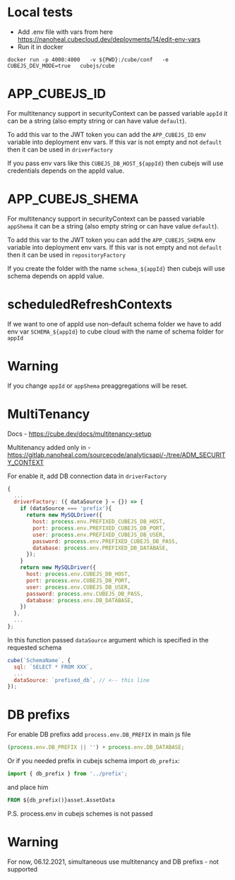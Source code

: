 # Local tests

- Add .env file with vars from here https://nanoheal.cubecloud.dev/deployments/14/edit-env-vars
- Run it in docker

```
docker run -p 4000:4000   -v ${PWD}:/cube/conf   -e CUBEJS_DEV_MODE=true   cubejs/cube
```

# APP_CUBEJS_ID

For multitenancy support in securityContext can be passed variable `appId` it can be a string (also empty string or can have value `default`).

To add this var to the JWT token you can add the `APP_CUBEJS_ID` env variable into deployment env vars.
If this var is not empty and not `default` then it can be used in `driverFactory`

If you pass env vars like this `CUBEJS_DB_HOST_${appId}` then cubejs will use credentials depends on the appId value.

# APP_CUBEJS_SHEMA

For multitenancy support in securityContext can be passed variable `appShema` it can be a string (also empty string or can have value `default`).

To add this var to the JWT token you can add the `APP_CUBEJS_SHEMA` env variable into deployment env vars.
If this var is not empty and not `default` then it can be used in `repositoryFactory`

If you create the folder with the name `schema_${appId}` then cubejs will use schema depends on appId value.


# scheduledRefreshContexts

If we want to one of appId use non-default schema folder we have to add env var `SCHEMA_${appId}` to cube cloud with the name of schema folder for `appId`

# Warning

If you change `appId` or `appShema` preaggregations will be reset.

# MultiTenancy

Docs - https://cube.dev/docs/multitenancy-setup

Multitenancy added only in - https://gitlab.nanoheal.com/sourcecode/analyticsapi/-/tree/ADM_SECURITY_CONTEXT

For enable it, add DB connection data in `driverFactory`

```js
{
  ...
  driverFactory: ({ dataSource } = {}) => {
    if (dataSource === 'prefix'){
      return new MySQLDriver({
        host: process.env.PREFIXED_CUBEJS_DB_HOST,
        port: process.env.PREFIXED_CUBEJS_DB_PORT,
        user: process.env.PREFIXED_CUBEJS_DB_USER,
        password: process.env.PREFIXED_CUBEJS_DB_PASS,
        database: process.env.PREFIXED_DB_DATABASE,
      });
    }
    return new MySQLDriver({
      host: process.env.CUBEJS_DB_HOST,
      port: process.env.CUBEJS_DB_PORT,
      user: process.env.CUBEJS_DB_USER,
      password: process.env.CUBEJS_DB_PASS,
      database: process.env.DB_DATABASE,
    })
  },
  ...
};
```

In this function passed `dataSource` argument which is specified in the requested schema

```js
cube(`SchemaName`, {
  sql: `SELECT * FROM XXX`,
  ...
  dataSource: `prefixed_db`, // <-- this line
});

```

# DB prefixs

For enable DB prefixs add `process.env.DB_PREFIX` in main js file

```js
(process.env.DB_PREFIX || '') + process.env.DB_DATABASE;
```

Or if you needed prefix in cubejs schema import `db_prefix`:
```js
import { db_prefix } from '../prefix';
```
and place him
```sql
FROM ${db_prefix()}asset.AssetData
```

P.S.
process.env in cubejs schemes is not passed

# Warning

For now, 06.12.2021, simultaneous use multitenancy and DB prefixs - not supported
